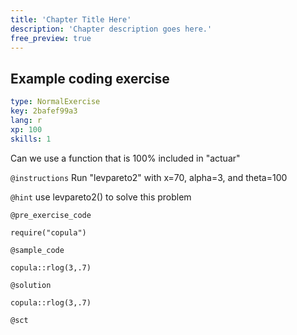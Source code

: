 ```yaml
---
title: 'Chapter Title Here'
description: 'Chapter description goes here.'
free_preview: true
---
```


## Example coding exercise

```yaml
type: NormalExercise
key: 2bafef99a3
lang: r
xp: 100
skills: 1
```

Can we use a function that is 100% included in "actuar"

`@instructions`
Run "levpareto2" with x=70, alpha=3, and theta=100

`@hint`
use levpareto2() to solve this problem

`@pre_exercise_code`
```{r}
require("copula")
```

`@sample_code`
```{r}
copula::rlog(3,.7)
```

`@solution`
```{r}
copula::rlog(3,.7)

```

`@sct`
```{r}

```
